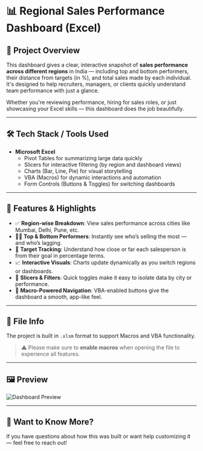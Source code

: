 # 📊 Regional Sales Performance Dashboard (Excel)

## 📝 Project Overview

This dashboard gives a clear, interactive snapshot of **sales performance across different regions** in India — including top and bottom performers, their distance from targets (in %), and total sales made by each individual. It's designed to help recruiters, managers, or clients quickly understand team performance with just a glance.

Whether you're reviewing performance, hiring for sales roles, or just showcasing your Excel skills — this dashboard does the job beautifully.

---

## 🛠️ Tech Stack / Tools Used

- **Microsoft Excel**
  - Pivot Tables for summarizing large data quickly
  - Slicers for interactive filtering (by region and dashboard views)
  - Charts (Bar, Line, Pie) for visual storytelling
  - VBA (Macros) for dynamic interactions and automation
  - Form Controls (Buttons & Toggles) for switching dashboards

---

## 🌟 Features & Highlights

- ✅ **Region-wise Breakdown**: View sales performance across cities like Mumbai, Delhi, Pune, etc.
- 🧑‍💼 **Top & Bottom Performers**: Instantly see who’s selling the most — and who’s lagging.
- 🎯 **Target Tracking**: Understand how close or far each salesperson is from their goal in percentage terms.
- 📈 **Interactive Visuals**: Charts update dynamically as you switch regions or dashboards.
- 🧩 **Slicers & Filters**: Quick toggles make it easy to isolate data by city or performance.
- 🤖 **Macro-Powered Navigation**: VBA-enabled buttons give the dashboard a smooth, app-like feel.

---

## 📂 File Info

The project is built in `.xlsm` format to support Macros and VBA functionality.

> ⚠️ Please make sure to **enable macros** when opening the file to experience all features.

---


## 🖼️ Preview

![Dashboard Preview](Dashboard(Project).png)


---

## 💬 Want to Know More?

If you have questions about how this was built or want help customizing it — feel free to reach out!

